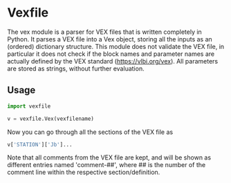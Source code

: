 # Vexfile

The vex module is a parser for VEX files that is written completely in Python. It parses a VEX file into a Vex object,
storing all the inputs as an (ordered) dictionary structure. This module does not validate the VEX file, in particular it does not check if the block names and parameter names are actually defined by the VEX standard (https://vlbi.org/vex). All parameters are stored as strings, without further evaluation.


## Usage

```python
import vexfile

v = vexfile.Vex(vexfilename)

```

Now you can go through all the sections of the VEX file as

```python
v['STATION']['Jb']...
```

Note that all comments from the VEX file are kept, and will be shown as different entries named 'comment-##', where ## is the number of the comment line within the respective section/definition.


